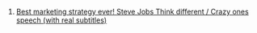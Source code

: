 1. [Best marketing strategy ever! Steve Jobs Think different / Crazy ones speech (with real subtitles)](https://youtu.be/keCwRdbwNQY)
